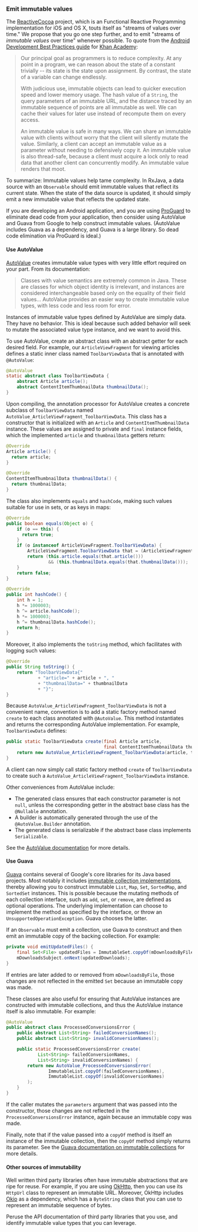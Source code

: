### Emit immutable values

The [ReactiveCocoa](https://github.com/ReactiveCocoa/ReactiveCocoa/) project, which is an Functional Reactive Programming implementation for iOS and OS X, touts itself as "streams of values over time." We propose that you go one step further, and to emit "streams of *immutable values* over time" whenever possible. To quote from the [Android Development Best Practices guide](https://github.com/Khan/style-guides/blob/master/style/android-development-best-practices.md) for [Khan Academy](https://www.khanacademy.org/):

> Our principal goal as programmers is to reduce complexity. At any point in a program, we can reason about the state of a constant trivially -- its state is the state upon assignment. By contrast, the state of a variable can change endlessly.
> 
> With judicious use, immutable objects can lead to quicker execution speed and lower memory usage. The hash value of a `String`, the query parameters of an immutable URL, and the distance traced by an immutable sequence of points are all immutable as well. We can cache their values for later use instead of recompute them on every access.
> 
> An immutable value is safe in many ways. We can share an immutable value with clients without worry that the client will silently mutate the value. Similarly, a client can accept an immutable value as a parameter without needing to defensively copy it. An immutable value is also thread-safe, because a client must acquire a lock only to read data that another client can concurrently modify. An immutable value renders that moot.

To summarize: Immutable values help tame complexity. In RxJava, a data source with an `Observable` should emit immutable values that reflect its current state. When the state of the data source is updated, it should simply emit a new immutable value that reflects the updated state.

If you are developing an Android application, and you are using [ProGuard](http://proguard.sourceforge.net/) to eliminate dead code from your application, then consider using AutoValue and Guava from Google to help construct immutable values. (AutoValue includes Guava as a dependency, and Guava is a large library. So dead code elimination via ProGuard is ideal.)

#### Use AutoValue

[AutoValue](https://github.com/google/auto/tree/master/value) creates immutable value types with very little effort required on your part. From its documentation:

> Classes with value semantics are extremely common in Java. These are classes for which object identity is irrelevant, and instances are considered interchangeable based only on the equality of their field values... AutoValue provides an easier way to create immutable value types, with less code and less room for error.

Instances of immutable value types defined by AutoValue are simply data. They have no behavior. This is ideal because such added behavior will seek to mutate the associated value type instance, and we want to avoid this.

To use AutoValue, create an abstract class with an abstract getter for each desired field. For example, our `ArticleViewFragment` for viewing articles defines a static inner class named `ToolbarViewData` that is annotated with `@AutoValue`:

```java
@AutoValue
static abstract class ToolbarViewData {
    abstract Article article();
    abstract ContentItemThumbnailData thumbnailData();
}
```

Upon compiling, the annotation processor for AutoValue creates a concrete subclass of `ToolbarViewData` named `AutoValue_ArticleViewFragment_ToolbarViewData`. This class has a constructor that is initialized with an `Article` and `ContentItemThumbnailData` instance. These values are assigned to private and `final` instance fields, which the implemented `article` and `thumbnailData` getters return:

```java
@Override
Article article() {
  return article;
}

@Override
ContentItemThumbnailData thumbnailData() {
  return thumbnailData;
}
```

The class also implements `equals` and `hashCode`, making such values suitable for use in sets, or as keys in maps:

```java
@Override
public boolean equals(Object o) {
    if (o == this) {
      return true;
    }
    if (o instanceof ArticleViewFragment.ToolbarViewData) {
        ArticleViewFragment.ToolbarViewData that = (ArticleViewFragment.ToolbarViewData) o;
        return (this.article.equals(that.article()))
                && (this.thumbnailData.equals(that.thumbnailData()));
    }
    return false;
}

@Override
public int hashCode() {
    int h = 1;
    h *= 1000003;
    h ^= article.hashCode();
    h *= 1000003;
    h ^= thumbnailData.hashCode();
    return h;
}
```

Moreover, it also implements the `toString` method, which facilitates with logging such values:

```java
@Override
public String toString() {
    return "ToolbarViewData{"
            + "article=" + article + ", "
            + "thumbnailData=" + thumbnailData
            + "}";
}
```

Because `AutoValue_ArticleViewFragment_ToolbarViewData` is not a convenient name, convention is to add a static factory method named `create` to each class annotated with `@AutoValue`. This method instantiates and returns the corresponding AutoValue implementation. For example, `ToolbarViewData` defines:

```java
public static ToolbarViewData create(final Article article,
                                     final ContentItemThumbnailData thumbnailData) {
    return new AutoValue_ArticleViewFragment_ToolbarViewData(article, thumbnailData);
}
```

A client can now simply call static factory method `create` of `ToolbarViewData` to create such a `AutoValue_ArticleViewFragment_ToolbarViewData` instance.

Other conveniences from AutoValue include:

* The generated class ensures that each constructor parameter is not `null`, unless the corresponding getter in the abstract base class has the `@Nullable` annotation.
* A builder is automatically generated through the use of the `@AutoValue.Builder` annotation.
* The generated class is serializable if the abstract base class implements `Serializable`.

See the [AutoValue documentation](https://github.com/google/auto/tree/master/value) for more details.

#### Use Guava

[Guava](https://github.com/google/guava) contains several of Google's core libraries for its Java based projects. Most notably it includes [immutable collection implementations](https://github.com/google/guava/wiki/ImmutableCollectionsExplained), thereby allowing you to construct immutable `List`, `Map`, `Set`, `SortedMap`, and `SortedSet` instances. This is possible because the mutating methods of each collection interface, such as `add`, `set`, or `remove`, are defined as optional operations. The underlying implementation can choose to implement the method as specified by the interface, or throw an `UnsupportedOperationException`. Guava chooses the latter.

If an `Observable` must emit a collection, use Guava to construct and then emit an immutable copy of the backing collection. For example:

```java
private void emitUpdatedFiles() {
    final Set<File> updatedFiles = ImmutableSet.copyOf(mDownloadsByFile.keySet());
    mDownloadsSubject.onNext(updatedDownloads);
}
```

If entries are later added to or removed from `mDownloadsByFile`, those changes are not reflected in the emitted `Set` because an immutable copy was made.

These classes are also useful for ensuring that AutoValue instances are constructed with immutable collections, and thus the AutoValue instance itself is also immutable. For example:

```java
@AutoValue
public abstract class ProcessedConversionsError {
    public abstract List<String> failedConversionNames();
    public abstract List<String> invalidConversionNames();

    public static ProcessedConversionsError create(
            List<String> failedConversionNames,
            List<String> invalidConversionNames) {
        return new AutoValue_ProcessedConversionsError(
                ImmutableList.copyOf(failedConversionNames),
                ImmutableList.copyOf(invalidConversionNames)
        );
    }
}
```

If the caller mutates the `parameters` argument that was passed into the constructor, those changes are not reflected in the `ProcessedConversionsError` instance, again because an immutable copy was made.

Finally, note that if the value passed into a `copyOf` method is itself an instance of the immutable collection, then the `copyOf` method simply returns its parameter. See the [Guava documentation on immutable collections](https://github.com/google/guava/wiki/ImmutableCollectionsExplained) for more details.

#### Other sources of immutability

Well written third party libraries often have immutable abstractions that are ripe for reuse. For example, if you are using [OkHttp](http://square.github.io/okhttp/), then you can use its `HttpUrl` class to represent an immutable URL. Moreover, OkHttp includes [Okio](https://github.com/square/okio) as a dependency, which has a `ByteString` class that you can use to represent an immutable sequence of bytes.

Peruse the API documentation of third party libraries that you use, and identify immutable value types that you can leverage.

